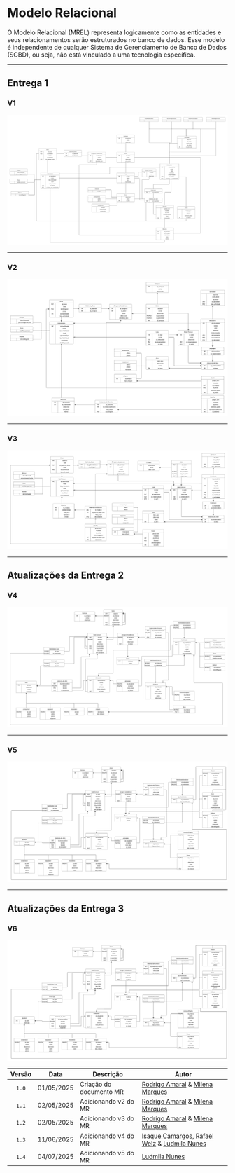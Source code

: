 # Modelo Relacional

O Modelo Relacional (MREL) representa logicamente como as entidades e seus relacionamentos serão estruturados no banco de dados. Esse modelo é independente de qualquer Sistema de Gerenciamento de Banco de Dados (SGBD), ou seja, não está vinculado a uma tecnologia específica.

---

## Entrega 1

### V1


![mr versão 1](../assets/mrv1.png)


---


### V2


![mr versão 2](../assets/mrv2.png)

---


### V3


![mr versão 3](../assets/mrv3.png)

---

## Atualizações da Entrega 2

### V4

![mr versão 4](../assets/mrv4.png)

---

### V5

![mr versão 5](../assets/mrv5.png)

---
## Atualizações da Entrega 3


### V6

![mr versão 6](../assets/mrv6.png)



| Versão |  Data  | Descrição| Autor                 |
| :----: | :--------: | ---------------------------------- | -------------------------------------------------------------------------------- |
| `1.0` | 01/05/2025 | Criação do documento MR      | [Rodrigo Amaral](https://github.com/rodrigoFAmaral) & [Milena Marques](https://github.com/milenamso)|
| `1.1` | 02/05/2025 | Adicionando v2 do MR      | [Rodrigo Amaral](https://github.com/rodrigoFAmaral) & [Milena Marques](https://github.com/milenamso)|
| `1.2` | 02/05/2025 | Adicionando v3 do MR      | [Rodrigo Amaral](https://github.com/rodrigoFAmaral) & [Milena Marques](https://github.com/milenamso)|
| `1.3` | 11/06/2025 | Adicionando v4 do MR      | [Isaque Camargos](https://github.com/isaqzin), [Rafael Welz](https://github.com/RafaelSchadt) & [Ludmila Nunes](https://github.com/ludmilaaysha)|
| `1.4` | 04/07/2025 | Adicionando v5 do MR      | [Ludmila Nunes](https://github.com/ludmilaaysha)|
